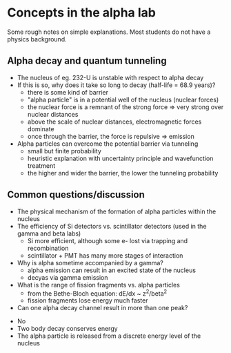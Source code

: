 # Concepts in the alpha lab

Some rough notes on simple explanations. Most students do not have a physics background.

## Alpha decay and quantum tunneling
* The nucleus of eg. 232-U is unstable with respect to alpha decay
* If this is so, why does it take so long to decay (half-life  = 68.9 years)?
  - there is some kind of barrier
  - "alpha particle" is in a potential well of the nucleus (nuclear forces)
  - the nuclear force is a remnant of the strong force => very strong over nuclear distances
  - above the scale of nuclear distances, electromagnetic forces dominate
  - once through the barrier, the force is repulsive => emission
* Alpha particles can overcome the potential barrier via tunneling
  - small but finite probability
  - heuristic explanation with uncertainty principle and wavefunction treatment
  - the higher and wider the barrier, the lower the tunneling probability

## Common questions/discussion
* The physical mechanism of the formation of alpha particles within the nucleus
* The efficiency of Si detectors vs. scintillator detectors (used in the gamma and beta labs)
  - Si more efficient, although some e- lost via trapping and recombination
  - scintillator + PMT has many more stages of interaction
* Why is alpha sometime accompanied by a gamma?
  - alpha emission can result in an excited state of the nucleus
  - decyas via gamma emission
* What is the range of fission fragments vs. alpha particles
  - from the Bethe-Bloch equation: dE/dx ~ z<sup>2</sup>/beta<sup>2</sup>
  - fission fragments lose energy much faster
* Can one alpha decay channel result in more than one peak?
 - No
 - Two body decay conserves energy
 - The alpha particle is released from a discrete energy level of the nucleus
